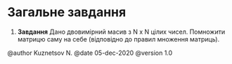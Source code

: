 # Загальне завдання

1. **Завдання** Дано двовимірний масив з N x N цілих чисел. Помножити матрицю саму на себе (відповідно до правил множення матриць).

@author Kuznetsov N.
@date 05-dec-2020
@version 1.0
